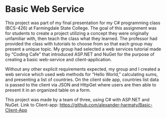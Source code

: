 # Basic Web Service

This project was part of my final presentation for my C# programming class (BCS-426) at Farmingdale State College. 
The goal of this assignment was for students to create a project utilizing a concept they were originally unfamiliar with, 
then teach the class what they learned. 
The professor had provided the class with tutorials to choose from so that each group may present a unique topic. 
My group had selected a web services tutorial made by “Coding Cafe” that introduced ASP.NET and NuGet 
for the purpose of creating a basic web-service and client-application. 

Without any other explicit requirements expected, 
my group and I created a web service which used web methods for “Hello World,” 
calculating sums, and presenting a list of countries. 
On the client side app, countries list data is passed to the client via JSON and HttpGet 
where users are then able to present it in an organized table on a form. 

This project was made by a team of three, using C# with ASP.NET and NuGet.
Link to Client-app: https://github.com/alexander-harmaty/Basic-Client-App
